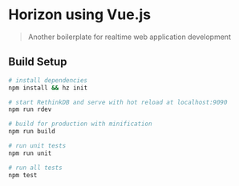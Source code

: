 # Horizon using Vue.js

> Another boilerplate for realtime web application development

## Build Setup

``` bash
# install dependencies
npm install && hz init

# start RethinkDB and serve with hot reload at localhost:9090
npm run rdev

# build for production with minification
npm run build

# run unit tests
npm run unit

# run all tests
npm test
```
